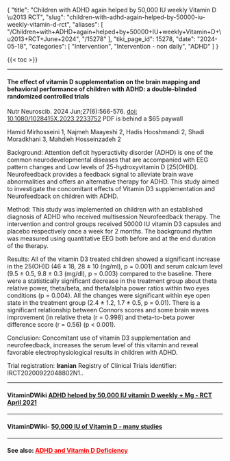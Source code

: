 {
  "title": "Children with ADHD again helped by 50,000 IU weekly Vitamin D \u2013 RCT",
  "slug": "children-with-adhd-again-helped-by-50000-iu-weekly-vitamin-d-rct",
  "aliases": [
    "/Children+with+ADHD+again+helped+by+50000+IU+weekly+Vitamin+D+\u2013+RCT+June+2024",
    "/15278"
  ],
  "tiki_page_id": 15278,
  "date": "2024-05-18",
  "categories": [
    "Intervention",
    "Intervention - non daily",
    "ADHD"
  ]
}

{{< toc >}}

---

#### The effect of vitamin D supplementation on the brain mapping and behavioral performance of children with ADHD: a double-blinded randomized controlled trials

Nutr Neuroscib. 2024 Jun;27(6):566-576. [doi: 10.1080/1028415X.2023.2233752](https://doi.org/10.1080/1028415X.2023.2233752) PDF is behind a $65 paywall

Hamid Mirhosseini 1, Najmeh Maayeshi 2, Hadis Hooshmandi 2, Shadi Moradkhani 3, Mahdieh Hosseinzadeh 2

Background: Attention deficit hyperactivity disorder (ADHD) is one of the common neurodevelopmental diseases that are accompanied with EEG pattern changes and Low levels of 25-hydroxyvitamin D <span>[25(OH)D]</span>. Neurofeedback provides a feedback signal to alleviate brain wave abnormalities and offers an alternative therapy for ADHD. This study aimed to investigate the concomitant effects of Vitamin D3 supplementation and Neurofeedback on children with ADHD.

Method: This study was implemented on children with an established diagnosis of ADHD who received multisession Neurofeedback therapy. The intervention and control groups received 50000 IU vitamin D3 capsules and placebo respectively once a week for 2 months. The background rhythm was measured using quantitative EEG both before and at the end duration of the therapy.

Results: All of the vitamin D3 treated children showed a significant increase in the 25(OH)D (46 ± 18, 28 ± 10 (ng/ml), p = 0.001) and serum calcium level (9.5 ± 0.5, 9.8 ± 0.3 (mg/dl), p = 0.003) compared to the baseline. There were a statistically significant decrease in the treatment group about theta relative power, theta/beta, and theta/alpha power ratios within two eyes conditions (p = 0.004). All the changes were significant within eye open state in the treatment group (2.4 ± 1.2, 1.7 ± 0.5, p = 0.01). There is a significant relationship between Connors scores and some brain waves improvement (in relative theta (r = 0.998) and theta-to-beta power difference score (r = 0.56) (p < 0.001).

Conclusion: Concomitant use of vitamin D3 supplementation and neurofeedback, increases the serum level of this vitamin and reveal favorable electrophysiological results in children with ADHD.

Trial registration:  **Iranian**  Registry of Clinical Trials identifier: IRCT20200922048802N1..

---

#### VitaminDWiki [ADHD helped by 50,000 IU vitamin D weekly + Mg - RCT April 2021](https://VitaminDWiki.com/ADHD+and+Vitamin+D+Deficiency#ADHD_helped_by_50_000_IU_vitamin_D_weekly_Mg_-_RCT_April_2021)

---

#### VitaminDWiki- [50,000 IU of Vitamin D - many studies](/posts/50000-iu-of-vitamin-d-many-studies)

---

#### See also: <a href="/posts/adhd-and-vitamin-d-deficiency" style="color: red; text-decoration: underline;" title="This post/category does not exist yet: ADHD and Vitamin D Deficiency">ADHD and Vitamin D Deficiency</a>
